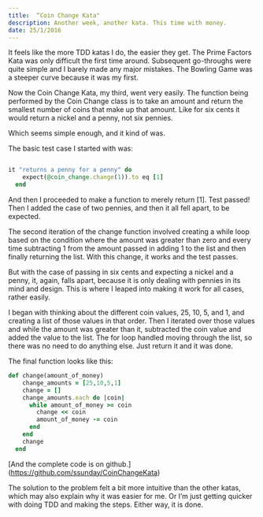 ```yaml
---
title:  “Coin Change Kata"
description: Another week, another kata. This time with money.
date: 25/1/2016
---
```


It feels like the more TDD katas I do, the easier they get. The Prime Factors Kata was only difficult the first time around. Subsequent go-throughs were quite simple and I barely made any major mistakes. The Bowling Game was a steeper curve because it was my first.

Now the Coin Change Kata, my third, went very easily. The function being performed by the Coin Change class is to take an amount and return the smallest number of coins that make up that amount. Like for six cents it would return a nickel and a penny, not six pennies.

Which seems simple enough, and it kind of was.

The basic test case I started with was:

```ruby

it "returns a penny for a penny" do
    expect(@coin_change.change(1)).to eq [1]
  end

```

And then I proceeded to make a function to merely return [1]. Test passed! Then I added the case of two pennies, and then it all fell apart, to be expected.

The second iteration of the change function involved creating a while loop based on the condition where the amount was greater than zero and every time subtracting 1 from the amount passed in adding 1 to the list and then finally returning the list. With this change, it works and the test passes.

But with the case of passing in six cents and expecting a nickel and a penny, it, again, falls apart, because it is only dealing with pennies in its mind and design. This is where I leaped into making it work for all cases, rather easily.

I began with thinking about the different coin values, 25, 10, 5, and 1, and creating a list of those values in that order. Then I iterated over those values and while the amount was greater than it, subtracted the coin value and added the value to the list. The for loop handled moving through the list, so there was no need to do anything else. Just return it and it was done.

The final function looks like this:

```ruby
def change(amount_of_money)
    change_amounts = [25,10,5,1]
    change = []
    change_amounts.each do |coin|
      while amount_of_money >= coin
        change << coin
        amount_of_money -= coin
      end
    end
    change
  end
```
[And the complete code is on github.] (https://github.com/ssunday/CoinChangeKata)

The solution to the problem felt a bit more intuitive than the other katas, which may also explain why it was easier for me. Or I’m just getting quicker with doing TDD and making the steps. Either way, it is done.
